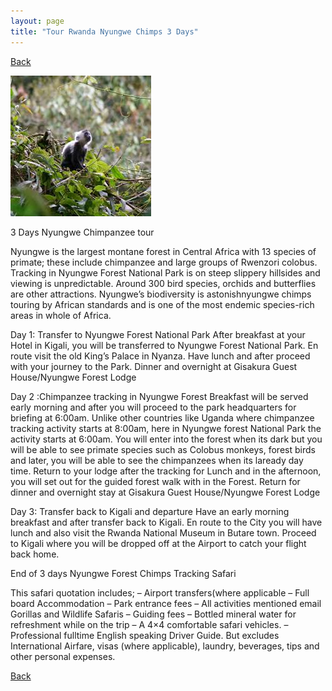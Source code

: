 ```yaml
---
layout: page
title: "Tour Rwanda Nyungwe Chimps 3 Days"
---
```

[Back](../tourprograms.md)

![gorilla1](../assets/rwanda_nyungwe_chimpanzee.jpg)

3 Days Nyungwe Chimpanzee tour

Nyungwe is the largest montane forest in Central Africa with 13 species of primate; these include chimpanzee and large groups of Rwenzori colobus. Tracking in Nyungwe Forest National Park is on steep slippery hillsides and viewing is unpredictable. Around 300 bird species, orchids and butterflies are other attractions. Nyungwe’s biodiversity is astonishnyungwe chimps touring by African standards and is one of the most endemic species-rich areas in whole of Africa.

Day 1: Transfer to Nyungwe Forest National Park
After breakfast at your Hotel in Kigali, you will be transferred to Nyungwe Forest National Park. En route visit the old King’s Palace in Nyanza. Have lunch and after proceed with your journey to the Park. Dinner and overnight at Gisakura Guest House/Nyungwe Forest Lodge

Day 2 :Chimpanzee tracking in Nyungwe Forest
Breakfast will be served early morning and after you will proceed to the park headquarters for briefing at 6:00am. Unlike other countries like Uganda where chimpanzee tracking activity starts at 8:00am, here in Nyungwe forest National Park the activity starts at 6:00am. You will enter into the forest when its dark but you will be able to see primate species such as Colobus monkeys, forest birds and later, you will be able to see the chimpanzees when its laready day time. Return to your lodge after the tracking for Lunch and in the afternoon, you will set out for the guided forest walk with in the Forest. Return for dinner and overnight stay at Gisakura Guest House/Nyungwe Forest Lodge

Day 3: Transfer back to Kigali and departure
Have an early morning breakfast and after transfer back to Kigali. En route to the City you will have lunch and also visit the Rwanda National Museum in Butare town. Proceed to Kigali where you will be dropped off at the Airport to catch your flight back home.

End of 3 days Nyungwe Forest Chimps Tracking Safari

This safari quotation includes;
– Airport transfers(where applicable
– Full board Accommodation
– Park entrance fees
– All activities mentioned email Gorillas and Wildlife Safaris
– Guiding fees
– Bottled mineral water for refreshment while on the trip
– A 4×4 comfortable safari vehicles.
– Professional fulltime English speaking Driver Guide.
But excludes International Airfare, visas (where applicable), laundry, beverages, tips and other personal expenses.

[Back](../tourprograms.md)
